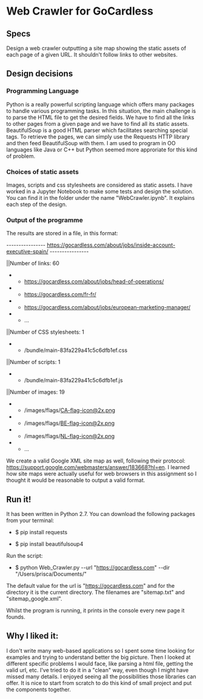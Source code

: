 # Web Crawler for GoCardless

## Specs
Design a web crawler outputting a site map showing the static assets of each page of a given URL. It shouldn't follow links to other websites.

## Design decisions

### Programming Language
Python is a really powerful scripting language which offers many packages to handle various programming tasks. In this situation, the main challenge is to parse the HTML file to get the desired fields. We have to find all the links to other pages from a given page and we have to find all its static assets. BeautifulSoup is a good HTML parser which facilitates searching special tags. To retrieve the pages, we can simply use the Requests HTTP library and then feed BeautifulSoup with them. I am used to program in OO languages like Java or C++ but Python seemed more approriate for this kind of problem.

### Choices of static assets
Images, scripts and css stylesheets are considered as static assets. I have worked in a Jupyter Notebook to make some tests and design the solution. You can find it in the folder under the name "WebCrawler.ipynb". It explains each step of the design.

### Output of the programme
The results are stored in a file, in this format:

---------------- https://gocardless.com/about/jobs/inside-account-executive-spain/ ----------------

||Number of links: 60
*	 - https://gocardless.com/about/jobs/head-of-operations/
*	 - https://gocardless.com/fr-fr/
*	 - https://gocardless.com/about/jobs/european-marketing-manager/
*	 - ...

||Number of CSS stylesheets: 1
*	 - /bundle/main-83fa229a41c5c6dfb1ef.css

||Number of scripts: 1
*	 - /bundle/main-83fa229a41c5c6dfb1ef.js

||Number of images: 19
*	 - /images/flags/CA-flag-icon@2x.png
*	 - /images/flags/BE-flag-icon@2x.png
*	 - /images/flags/NL-flag-icon@2x.png
*	 - ...

We create a valid Google XML site map as well, following their protocol: https://support.google.com/webmasters/answer/183668?hl=en. I learned how site maps were actually useful for web browsers in this assignment so I thought it would be reasonable to output a valid format.

## Run it!
It has been written in Python 2.7. You can download the following packages from your terminal:

* $ pip install requests

* $ pip install beautifulsoup4

Run the script:

* $ python Web_Crawler.py --url "https://gocardless.com" --dir "/Users/prisca/Documents/"

The default value for the url is  "https://gocardless.com" and for the directory it is the current directory. The filenames are "sitemap.txt" and "sitemap_google.xml".

Whilst the program is running, it prints in the console every new page it founds. 

## Why I liked it:
I don't write many web-based applications so I spent some time looking for examples and trying to understand better the big picture. Then I looked at different specific problems I would face, like parsing a html file, getting the valid url, etc. I've tried to do it in a "clean" way, even though I might have missed many details. I enjoyed seeing all the possibilities those libraries can offer. It is nice to start from scratch to do this kind of small project and put the components together.